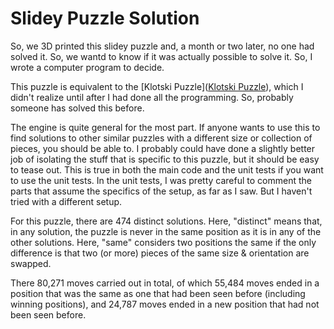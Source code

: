 # Slidey Puzzle Solution

So, we 3D printed this slidey puzzle and, a month or two later, no one had solved it.  So, we wantd to know if it was actually possible to solve it.  So, I wrote a computer program to decide.

This puzzle is equivalent to the [Klotski Puzzle]([Klotski Puzzle](https://en.wikipedia.org/wiki/Klotski)), which I didn't realize until after I had done all the programming.  So, probably someone has solved this before.

The engine is quite general for the most part.  If anyone wants to use this to find solutions to other similar puzzles with a different size or collection of pieces, you should be able to. I probably could have done a slightly better job of isolating the stuff that is specific to this puzzle, but it should be easy to tease out.  This is true in both the main code and the unit tests if you want to use the unit tests.  In the unit tests, I was pretty careful to comment the parts that assume the specifics of the setup, as far as I saw.  But I haven't tried with a different setup.

For this puzzle, there are 474 distinct solutions.  Here, "distinct" means that, in any solution, the puzzle is never in the same position as it is in any of the other solutions.  Here, "same" considers two positions the same if the only difference is that two (or more) pieces of the same size & orientation are swapped.

There 80,271 moves carried out in total, of which 55,484 moves ended in a position that was the same as one that had been seen before (including winning positions), and 24,787 moves ended in a new position that had not been seen before.

